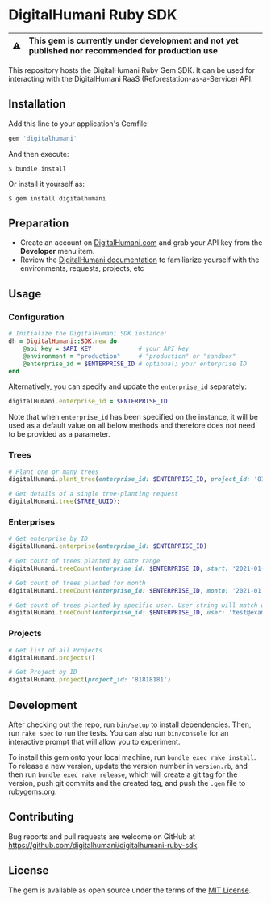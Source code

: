 # DigitalHumani Ruby SDK

| :warning: | This gem is currently under development and not yet published nor recommended for production use |
| --------- | :----------------------------------------------------------------------------------------------- |

This repository hosts the DigitalHumani Ruby Gem SDK. It can be used for interacting with the DigitalHumani RaaS (Reforestation-as-a-Service) API.

## Installation

Add this line to your application's Gemfile:

```ruby
gem 'digitalhumani'
```

And then execute:

    $ bundle install

Or install it yourself as:

    $ gem install digitalhumani

## Preparation

- Create an account on [DigitalHumani,com](https://my.digitalhumani.com/register) and grab your API key from the **Developer** menu item.
- Review the [DigitalHumani documentation](https://docs.digitalhumani.com) to familiarize yourself with the environments, requests, projects, etc

## Usage

### Configuration

```ruby
# Initialize the DigitalHumani SDK instance:
dh = DigitalHumani::SDK.new do
    @api_key = $API_KEY             # your API key
    @environment = "production"     # "production" or "sandbox"
    @enterprise_id = $ENTERPRISE_ID # optional; your enterprise ID
end
```

Alternatively, you can specify and update the `enterprise_id` separately:

```ruby
digitalHumani.enterprise_id = $ENTERPRISE_ID
```

Note that when `enterprise_id` has been specified on the instance, it will be used as a default value on all below methods and therefore does not need to be provided as a parameter.

### Trees

```ruby
# Plant one or many trees
digitalHumani.plant_tree(enterprise_id: $ENTERPRISE_ID, project_id: '81818181', user: 'test@example.com', treeCount: 2);

# Get details of a single tree-planting request
digitalHumani.tree($TREE_UUID);
```

### Enterprises

```ruby
# Get enterprise by ID
digitalHumani.enterprise(enterprise_id: $ENTERPRISE_ID)

# Get count of trees planted by date range
digitalHumani.treeCount(enterprise_id: $ENTERPRISE_ID, start: '2021-01-01', end: '2022-01-01')

# Get count of trees planted for month
digitalHumani.treeCount(enterprise_id: $ENTERPRISE_ID, month: '2021-01')

# Get count of trees planted by specific user. User string will match what's specified in `plant_tree` call
digitalHumani.treeCount(enterprise_id: $ENTERPRISE_ID, user: 'test@example.com')
```

### Projects

```ruby
# Get list of all Projects
digitalHumani.projects()

# Get Project by ID
digitalHumani.project(project_id: '81818181')
```

## Development

After checking out the repo, run `bin/setup` to install dependencies. Then, run `rake spec` to run the tests. You can also run `bin/console` for an interactive prompt that will allow you to experiment.

To install this gem onto your local machine, run `bundle exec rake install`. To release a new version, update the version number in `version.rb`, and then run `bundle exec rake release`, which will create a git tag for the version, push git commits and the created tag, and push the `.gem` file to [rubygems.org](https://rubygems.org).

## Contributing

Bug reports and pull requests are welcome on GitHub at https://github.com/digitalhumani/digitalhumani-ruby-sdk.

## License

The gem is available as open source under the terms of the [MIT License](https://opensource.org/licenses/MIT).
